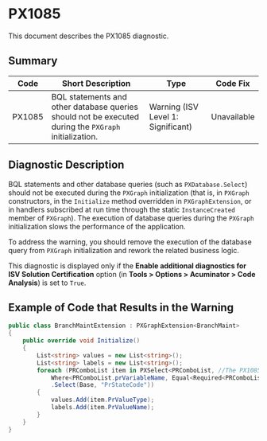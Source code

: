 # PX1085
This document describes the PX1085 diagnostic.

## Summary

| Code   | Short Description                                                                                     | Type                           | Code Fix    | 
| ------ | ----------------------------------------------------------------------------------------------------- | ------------------------------ | ----------- | 
| PX1085 | BQL statements and other database queries should not be executed during the `PXGraph` initialization. | Warning (ISV Level 1: Significant) | Unavailable |

## Diagnostic Description
BQL statements and other database queries (such as `PXDatabase.Select`) should not be executed during the `PXGraph` initialization (that is, in `PXGraph` constructors, in the `Initialize` method overridden in `PXGraphExtension`, or in handlers subscribed at run time through the static `InstanceCreated` member of `PXGraph`). The execution of database queries during the `PXGraph` initialization slows the performance of the application.

To address the warning, you should remove the execution of the database query from `PXGraph` initialization and rework the related business logic.

This diagnostic is displayed only if the **Enable additional diagnostics for ISV Solution Certification** option (in **Tools > Options > Acuminator > Code Analysis**) is set to `True`.

## Example of Code that Results in the Warning

```C#
public class BranchMaintExtension : PXGraphExtension<BranchMaint>
{
    public override void Initialize()
    {
        List<string> values = new List<string>();
        List<string> labels = new List<string>();
        foreach (PRComboList item in PXSelect<PRComboList, //The PX1085 error is displayed for this line.
            Where<PRComboList.prVariableName, Equal<Required<PRComboList.prVariableName>>>>
            .Select(Base, "PrStateCode"))
        {
            values.Add(item.PrValueType);
            labels.Add(item.PrValueName);
        }
    }
}
```